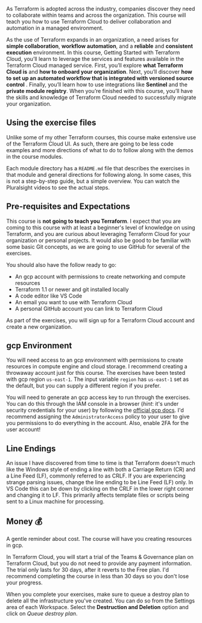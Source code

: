 As Terraform is adopted across the industry, companies discover they need to collaborate within teams and across the organization. This course will teach you how to use Terraform Cloud to deliver collaboration and automation in a managed environment.

As the use of Terraform expands in an organization, a need arises for **simple collaboration**, **workflow automation**, and a **reliable** and **consistent execution** environment. In this course, Getting Started with Terraform Cloud, you’ll learn to leverage the services and features available in the Terraform Cloud managed service. First, you’ll explore **what Terraform Cloud is** and **how to onboard your organization**. Next, you’ll discover **how to set up an automated workflow that is integrated with versioned source control** . Finally, you’ll learn how to use integrations like **Sentinel** and the **private module registry**. When you’re finished with this course, you’ll have the skills and knowledge of Terraform Cloud needed to successfully migrate your organization.

## Using the exercise files

Unlike some of my other Terraform courses, this course make extensive use of the Terraform Cloud UI. As such, there are going to be less code examples and more directions of what to do to follow along with the demos in the course modules.

Each module directory has a `README.md` file that describes the exercises in that module and general directions for following along. In some cases, this is not a step-by-step guide, but a simple overview. You can watch the Pluralsight videos to see the actual steps.

## Pre-requisites and Expectations

This course is **not going to teach you Terraform**. I expect that you are coming to this course with at least a beginner's level of knowledge on using Terraform, and you are curious about leveraging Terraform Cloud for your organization or personal projects.  It would also be good to be familiar with some basic Git concepts, as we are going to use GitHub for several of the exercises.

You should also have the follow ready to go:

* An gcp account with permissions to create networking and compute resources
* Terraform 1.1 or newer and git installed locally
* A code editor like VS Code
* An email you want to use with Terraform Cloud
* A personal GitHub account you can link to Terraform Cloud

As part of the exercises, you will sign up for a Terraform Cloud account and create a new organization.

## gcp Environment

You will need access to an gcp environment with permissions to create resources in compute engine and cloud storage. I recommend creating a throwaway account just for this course. The exercises have been tested with gcp region `us-east-1`. The input variable `region` has `us-east-1` set as the default, but you can supply a different region if you prefer.

You will need to generate an gcp access key to run through the exercises. You can do this through the IAM console in a browser (*hint*: it's under security credentials for your user) by following the [official gcp docs](https://gcp.amazon.com/premiumsupport/knowledge-center/create-access-key/). I'd recommend assigning the `AdministratorAccess` policy to your user to give you permissions to do everything in the account. Also, enable 2FA for the user account!

## Line Endings

An issue I have discovered from time to time is that Terraform doesn't much like the Windows style of ending a line with both a Carriage Return (CR) and a Line Feed (LF), commonly referred to as CRLF.  If you are experiencing strange parsing issues, change the line ending to be Line Feed (LF) only.  In VS Code this can be down by clicking on the CRLF in the lower right corner and changing it to LF. This primarily affects template files or scripts being sent to a Linux machine for processing.

## Money 💰


A gentle reminder about cost.  The course will have you creating resources in gcp.  

In Terraform Cloud, you will start a trial of the Teams & Governance plan on Terraform Cloud, but you do not need to provide any payment information. The trial only lasts for 30 days, after it reverts to the Free plan. I'd recommend completing the course in less than 30 days so you don't lose your progress.

When you complete your exercises, make sure to queue a destroy plan to delete all the infrastructure you've created. You can do so from the Settings area of each Workspace. Select the **Destruction and Deletion** option and click on *Queue destroy plan*.

